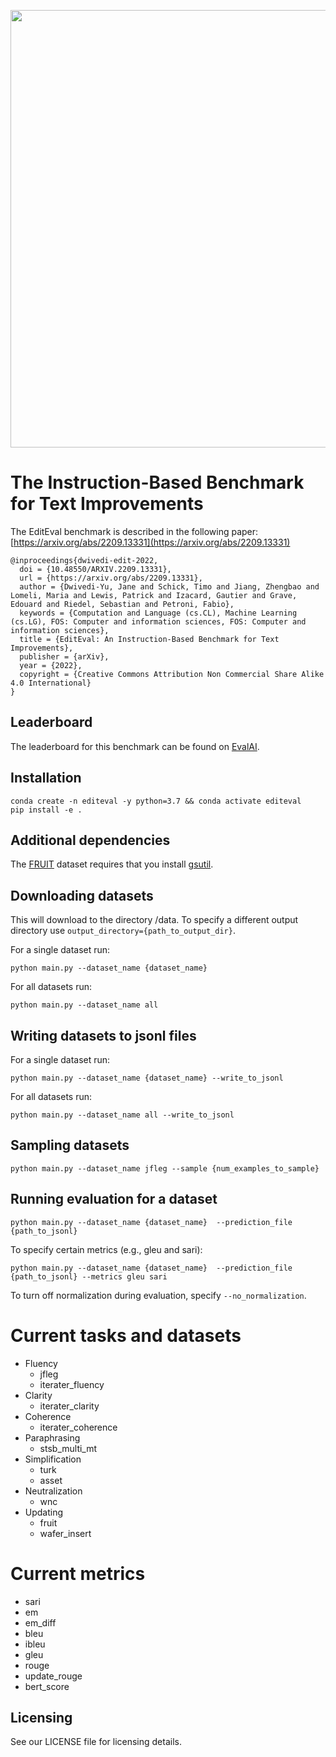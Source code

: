 <!-- ![EditEval logo](./logo.png | width = 100) -->
<p align="center">
<img src="./logo.png" width="700">
</p>


# The Instruction-Based Benchmark for Text Improvements

The EditEval benchmark is described in the following paper: [https://arxiv.org/abs/2209.13331](https://arxiv.org/abs/2209.13331)

```
@inproceedings{dwivedi-edit-2022,
  doi = {10.48550/ARXIV.2209.13331},
  url = {https://arxiv.org/abs/2209.13331},
  author = {Dwivedi-Yu, Jane and Schick, Timo and Jiang, Zhengbao and Lomeli, Maria and Lewis, Patrick and Izacard, Gautier and Grave, Edouard and Riedel, Sebastian and Petroni, Fabio},
  keywords = {Computation and Language (cs.CL), Machine Learning (cs.LG), FOS: Computer and information sciences, FOS: Computer and information sciences},
  title = {EditEval: An Instruction-Based Benchmark for Text Improvements},
  publisher = {arXiv},
  year = {2022},
  copyright = {Creative Commons Attribution Non Commercial Share Alike 4.0 International}
}
```

## Leaderboard

The leaderboard for this benchmark can be found on [EvalAI](https://eval.ai/web/challenges/challenge-page/1866/manage).  

## Installation

```
conda create -n editeval -y python=3.7 && conda activate editeval
pip install -e .
```
## Additional dependencies

The [FRUIT](https://github.com/google-research/language/tree/master/language/fruit) dataset requires that you install [gsutil](https://cloud.google.com/storage/docs/gsutil_install).

## Downloading datasets

This will download to the directory /data. To specify a different output directory use ```output_directory={path_to_output_dir}```.

For a single dataset run: 

    python main.py --dataset_name {dataset_name}

For all datasets run: 

    python main.py --dataset_name all

## Writing datasets to jsonl files

For a single dataset run:

    python main.py --dataset_name {dataset_name} --write_to_jsonl

For all datasets run:

    python main.py --dataset_name all --write_to_jsonl

## Sampling datasets

    python main.py --dataset_name jfleg --sample {num_examples_to_sample}

## Running evaluation for a dataset

    python main.py --dataset_name {dataset_name}  --prediction_file {path_to_jsonl}

To specify certain metrics (e.g., gleu and sari): 

    python main.py --dataset_name {dataset_name}  --prediction_file {path_to_jsonl} --metrics gleu sari

To turn off normalization during evaluation, specify ```--no_normalization```.

# Current tasks and datasets
- Fluency
    - jfleg
    - iterater_fluency
- Clarity
    - iterater_clarity
- Coherence 
    - iterater_coherence
- Paraphrasing
    - stsb_multi_mt
- Simplification
    - turk
    - asset
- Neutralization
    - wnc
- Updating
    - fruit
    - wafer_insert
    
# Current metrics
- sari
- em
- em_diff
- bleu
- ibleu
- gleu
- rouge
- update_rouge
- bert_score

## Licensing

See our LICENSE file for licensing details.
